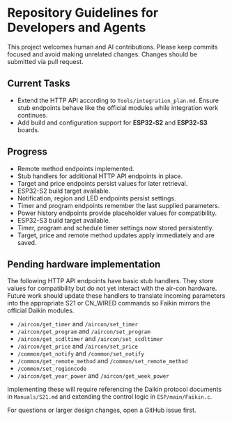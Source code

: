 # Repository Guidelines for Developers and Agents

This project welcomes human and AI contributions. Please keep commits focused and
avoid making unrelated changes. Changes should be submitted via pull request.

## Current Tasks

- Extend the HTTP API according to `Tools/integration_plan.md`. Ensure stub
  endpoints behave like the official modules while integration work continues.
- Add build and configuration support for **ESP32‑S2** and **ESP32‑S3** boards.

## Progress

- Remote method endpoints implemented.
- Stub handlers for additional HTTP API endpoints in place.
- Target and price endpoints persist values for later retrieval.
- ESP32-S2 build target available.
- Notification, region and LED endpoints persist settings.
- Timer and program endpoints remember the last supplied parameters.
- Power history endpoints provide placeholder values for compatibility.
- ESP32-S3 build target available.
- Timer, program and schedule timer settings now stored persistently.
- Target, price and remote method updates apply immediately and are saved.

## Pending hardware implementation

The following HTTP API endpoints have basic stub handlers. They store values
for compatibility but do not yet interact with the air-con hardware.  Future
work should update these handlers to translate incoming parameters into the
appropriate S21 or CN_WIRED commands so Faikin mirrors the official Daikin
modules.

- `/aircon/get_timer` and `/aircon/set_timer`
- `/aircon/get_program` and `/aircon/set_program`
- `/aircon/get_scdltimer` and `/aircon/set_scdltimer`
- `/aircon/get_price` and `/aircon/set_price`
- `/common/get_notify` and `/common/set_notify`
- `/common/get_remote_method` and `/common/set_remote_method`
- `/common/set_regioncode`
- `/aircon/get_year_power` and `/aircon/get_week_power`

Implementing these will require referencing the Daikin protocol documents in
`Manuals/S21.md` and extending the control logic in `ESP/main/Faikin.c`.

For questions or larger design changes, open a GitHub issue first.
